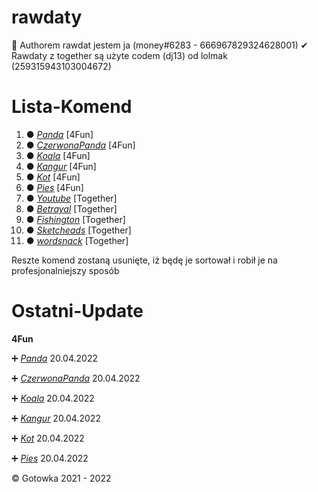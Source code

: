 # rawdaty
 
 🔧 Authorem rawdat jestem ja (money#6283 - 666967829324628001)
 ✔ Rawdaty z together są użyte codem (dj13) od lolmak (259315943103004672)
 
# Lista-Komend

1. ● *[Panda](https://github.com/Gotowka/rawdaty-beta/tree/main/4fun/panda)* [4Fun]
2. ● *[CzerwonaPanda](https://github.com/Gotowka/rawdaty-beta/tree/main/4fun/czerwonapanda)* [4Fun]
3. ● *[Koala](https://github.com/Gotowka/rawdaty-beta/tree/main/4fun/Koala)* [4Fun]
4. ● *[Kangur](https://github.com/Gotowka/rawdaty-beta/tree/main/4fun/kangur)* [4Fun]
5. ● *[Kot](https://github.com/Gotowka/rawdaty-beta/tree/main/4fun/kot)* [4Fun]
6. ● *[Pies](https://github.com/Gotowka/rawdaty-beta/tree/main/4fun/pies)* [4Fun]
7. ● *[Youtube](https://github.com/Gotowka/rawdaty-beta/tree/main/Together/Youtube)* [Together]
8. ● *[Betrayal](https://github.com/Gotowka/rawdaty-beta/tree/main/Together/Betrayal)* [Together]
9. ● *[Fishington](https://github.com/Gotowka/rawdaty-beta/tree/main/Together/Fishington)* [Together]
10. ● *[Sketcheads](https://github.com/Gotowka/rawdaty-beta/tree/main/Together/skeatcheads)* [Together]
11. ● *[wordsnack](https://github.com/Gotowka/rawdaty-beta/tree/main/Together/wordsnack)* [Together]

Reszte komend zostaną usunięte, iż będę je sortował i robił je na profesjonalniejszy sposób

# Ostatni-Update

**4Fun**

➕ *[Panda](https://github.com/Gotowka/rawdaty-beta/tree/main/4fun/panda)* 20.04.2022

➕ *[CzerwonaPanda](https://github.com/Gotowka/rawdaty-beta/tree/main/4fun/czerwonapanda)* 20.04.2022

➕ *[Koala](https://github.com/Gotowka/rawdaty-beta/tree/main/4fun/Koala)* 20.04.2022

➕ *[Kangur](https://github.com/Gotowka/rawdaty-beta/tree/main/4fun/kangur)* 20.04.2022

➕ *[Kot](https://github.com/Gotowka/rawdaty-beta/tree/main/4fun/kot)* 20.04.2022

➕ *[Pies](https://github.com/Gotowka/rawdaty-beta/tree/main/4fun/pies)* 20.04.2022


 ©️ Gotowka 2021 - 2022

